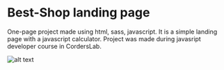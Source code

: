 # Best-Shop landing page
One-page project made using html, sass, javascript. It is a simple landing page with a javascript calculator.
Project was made during javasript developer course in CordersLab.

![alt text](https://github.com/MonikaSianko/Best-Shop_landing_page/blob/images/BestShop.png?raw=true)
